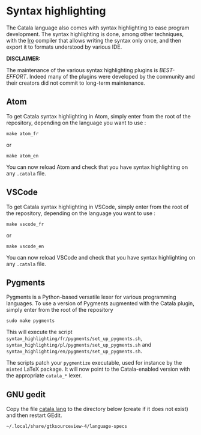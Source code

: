 # Syntax highlighting

The Catala language also comes with syntax highlighting to
ease program development. The syntax highlighting is done, among other
techniques, with the [Iro](https://eeyo.io/iro/) compiler that allows
writing the syntax only once, and then export it to formats
understood by various IDE.

**DISCLAIMER:**

The maintenance of the various syntax highlighting plugins is *BEST-EFFORT*.
Indeed many of the plugins were developed by the community and their creators
did not commit to long-term maintenance.

## Atom

To get Catala syntax highlighting in Atom, simply enter from
the root of the repository, depending on the language you want to use :

    make atom_fr

or

    make atom_en

You can now reload Atom and check that you have syntax highlighting on any `.catala` file.

## VSCode

To get Catala syntax highlighting in VSCode, simply enter from
the root of the repository, depending on the language you want to use :

    make vscode_fr

or

    make vscode_en

You can now reload VSCode and check that you have syntax highlighting on any `.catala` file.

## Pygments

Pygments is a Python-based versatile lexer for various
programming languages. To use a version of Pygments
augmented with the Catala plugin, simply enter from the root of the repository

    sudo make pygments

This will execute the
script `syntax_highlighting/fr/pygments/set_up_pygments.sh`,
`syntax_highlighting/pl/pygments/set_up_pygments.sh` and
`syntax_highlighting/en/pygments/set_up_pygments.sh`.

The scripts patch your `pygmentize` executable, used for instance by the `minted` LaTeX package.
It will now point to the Catala-enabled version with the appropriate `catala_*` lexer.

## GNU gedit

Copy the file [catala.lang](./gnu_gedit/catala.lang) to the directory below (create if it does not exist) and then restart GEdit.
```
~/.local/share/gtksourceview-4/language-specs
```
